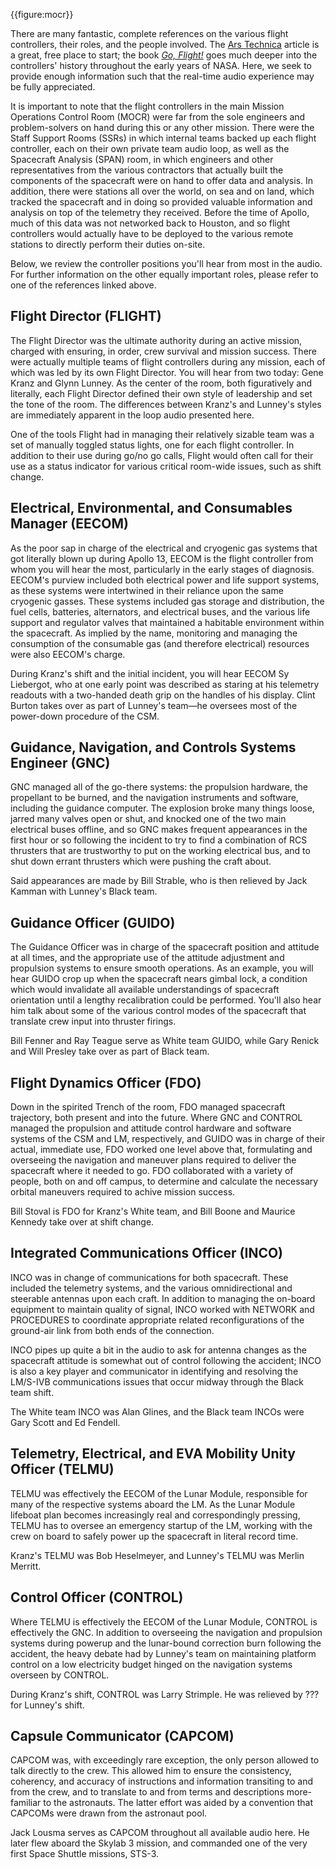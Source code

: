 {{figure:mocr}}

There are many fantastic, complete references on the various flight controllers, their roles, and the people involved. The [Ars Technica](https://arstechnica.com/science/2012/10/apollo-flight-controller-101-every-console-explained/) article is a great, free place to start; the book [_Go, Flight!_](http://www.nebraskapress.unl.edu/nebraska/9780803269378/) goes much deeper into the controllers' history throughout the early years of NASA. Here, we seek to provide enough information such that the real-time audio experience may be fully appreciated.

It is important to note that the flight controllers in the main Mission Operations Control Room (MOCR) were far from the sole engineers and problem-solvers on hand during this or any other mission. There were the Staff Support Rooms (SSRs) in which internal teams backed up each flight controller, each on their own private team audio loop, as well as the Spacecraft Analysis (SPAN) room, in which engineers and other representatives from the various contractors that actually built the components of the spacecraft were on hand to offer data and analysis. In addition, there were stations all over the world, on sea and on land, which tracked the spacecraft and in doing so provided valuable information and analysis on top of the telemetry they received. Before the time of Apollo, much of this data was not networked back to Houston, and so flight controllers would actually have to be deployed to the various remote stations to directly perform their duties on-site.

Below, we review the controller positions you'll hear from most in the audio. For further information on the other equally important roles, please refer to one of the references linked above.

Flight Director (FLIGHT)
------------------------

The Flight Director was the ultimate authority during an active mission, charged with ensuring, in order, crew survival and mission success. There were actually multiple teams of flight controllers during any mission, each of which was led by its own Flight Director. You will hear from two today: Gene Kranz and Glynn Lunney. As the center of the room, both figuratively and literally, each Flight Director defined their own style of leadership and set the tone of the room. The differences between Kranz's and Lunney's styles are immediately apparent in the loop audio presented here.

One of the tools Flight had in managing their relatively sizable team was a set of manually toggled status lights, one for each flight controller. In addition to their use during go/no go calls, Flight would often call for their use as a status indicator for various critical room-wide issues, such as shift change.

Electrical, Environmental, and Consumables Manager (EECOM)
----------------------------------------------------------

As the poor sap in charge of the electrical and cryogenic gas systems that got literally blown up during Apollo 13, EECOM is the flight controller from whom you will hear the most, particularly in the early stages of diagnosis. EECOM's purview included both electrical power and life support systems, as these systems were intertwined in their reliance upon the same cryogenic gasses. These systems included gas storage and distribution, the fuel cells, batteries, alternators, and electrical buses, and the various life support and regulator valves that maintained a habitable environment within the spacecraft. As implied by the name, monitoring and managing the consumption of the consumable gas (and therefore electrical) resources were also EECOM's charge.

During Kranz's shift and the initial incident, you will hear EECOM Sy Liebergot, who at one early point was described as staring at his telemetry readouts with a two-handed death grip on the handles of his display. Clint Burton takes over as part of Lunney's team&mdash;he oversees most of the power-down procedure of the CSM.

Guidance, Navigation, and Controls Systems Engineer (GNC)
---------------------------------------------------------

GNC managed all of the go-there systems: the propulsion hardware, the propellant to be burned, and the navigation instruments and software, including the guidance computer. The explosion broke many things loose, jarred many valves open or shut, and knocked one of the two main electrical buses offline, and so GNC makes frequent appearances in the first hour or so following the incident to try to find a combination of RCS thrusters that are trustworthy to put on the working electrical bus, and to shut down errant thrusters which were pushing the craft about.

Said appearances are made by Bill Strable, who is then relieved by Jack Kamman with Lunney's Black team.

Guidance Officer (GUIDO)
------------------------

The Guidance Officer was in charge of the spacecraft position and attitude at all times, and the appropriate use of the attitude adjustment and propulsion systems to ensure smooth operations. As an example, you will hear GUIDO crop up when the spacecraft nears gimbal lock, a condition which would invalidate all available understandings of spacecraft orientation until a lengthy recalibration could be performed. You'll also hear him talk about some of the various control modes of the spacecraft that translate crew input into thruster firings.

Bill Fenner and Ray Teague serve as White team GUIDO, while Gary Renick and Will Presley take over as part of Black team.

Flight Dynamics Officer (FDO)
-----------------------------

Down in the spirited Trench of the room, FDO managed spacecraft trajectory, both present and into the future. Where GNC and CONTROL managed the propulsion and attitude control hardware and software systems of the CSM and LM, respectively, and GUIDO was in charge of their actual, immediate use, FDO worked one level above that, formulating and overseeing the navigation and maneuver plans required to deliver the spacecraft where it needed to go. FDO collaborated with a variety of people, both on and off campus, to determine and calculate the necessary orbital maneuvers required to achive mission success.

Bill Stoval is FDO for Kranz's White team, and Bill Boone and Maurice Kennedy take over at shift change.

Integrated Communications Officer (INCO)
----------------------------------------

INCO was in change of communications for both spacecraft. These included the telemetry systems, and the various omnidirectional and steerable antennas upon each craft. In addition to managing the on-board equipment to maintain quality of signal, INCO worked with NETWORK and PROCEDURES to coordinate appropriate related reconfigurations of the ground-air link from both ends of the connection.

INCO pipes up quite a bit in the audio to ask for antenna changes as the spacecraft attitude is somewhat out of control following the accident; INCO is also a key player and communicator in identifying and resolving the LM/S-IVB communications issues that occur midway through the Black team shift.

The White team INCO was Alan Glines, and the Black team INCOs were Gary Scott and Ed Fendell.

Telemetry, Electrical, and EVA Mobility Unity Officer (TELMU)
-------------------------------------------------------------

TELMU was effectively the EECOM of the Lunar Module, responsible for many of the respective systems aboard the LM. As the Lunar Module lifeboat plan becomes increasingly real and correspondingly pressing, TELMU has to oversee an emergency startup of the LM, working with the crew on board to safely power up the spacecraft in literal record time.

Kranz's TELMU was Bob Heselmeyer, and Lunney's TELMU was Merlin Merritt.

Control Officer (CONTROL)
-------------------------

Where TELMU is effectively the EECOM of the Lunar Module, CONTROL is effectively the GNC. In addition to overseeing the navigation and propulsion systems during powerup and the lunar-bound correction burn following the accident, the heavy debate had by Lunney's team on maintaining platform control on a low electricity budget hinged on the navigation systems overseen by CONTROL.

During Kranz's shift, CONTROL was Larry Strimple. He was relieved by ??? for Lunney's shift.

Capsule Communicator (CAPCOM)
-----------------------------

CAPCOM was, with exceedingly rare exception, the only person allowed to talk directly to the crew. This allowed him to ensure the consistency, coherency, and accuracy of instructions and information transiting to and from the crew, and to translate to and from terms and descriptions more-familiar to the astronauts. The latter effort was aided by a convention that CAPCOMs were drawn from the astronaut pool.

Jack Lousma serves as CAPCOM throughout all available audio here. He later flew aboard the Skylab 3 mission, and commanded one of the very first Space Shuttle missions, STS-3.

